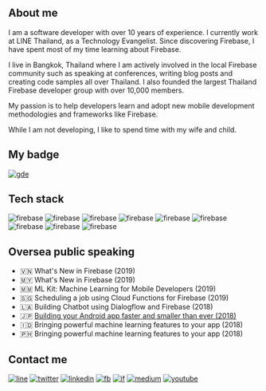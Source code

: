 ## About me
I am a software developer with over 10 years of experience. I currently work at LINE Thailand, as a Technology Evangelist. Since discovering Firebase, I have spent most of my time learning about Firebase.

I live in Bangkok, Thailand where I am actively involved in the local Firebase community such as speaking at conferences, writing blog posts and creating code samples all over Thailand. I also founded the largest Thailand Firebase developer group with over 10,000 members.

My passion is to help developers learn and adopt new mobile development methodologies and frameworks like Firebase.

While I am not developing, I like to spend time with my wife and child.

## My badge
[![gde](https://img.shields.io/badge/-Developers%20Experts-4285f4?style=for-the-badge&logo=google&logoColor=white&labelColor=484a52)][gde]

## Tech stack
![firebase](https://img.shields.io/badge/firebase-ffca28?style=for-the-badge&logo=firebase&logoColor=white)
![firebase](https://img.shields.io/badge/Google_Cloud-4285F4?style=for-the-badge&logo=google-cloud&logoColor=white)
![firebase](https://img.shields.io/badge/Node.js-43853D?style=for-the-badge&logo=node.js&logoColor=white)
![firebase](https://img.shields.io/badge/Java-ED8B00?style=for-the-badge&logo=java&logoColor=white)
![firebase](https://img.shields.io/badge/JavaScript-F7DF1E?style=for-the-badge&logo=javascript&logoColor=black)
![firebase](https://img.shields.io/badge/HTML-239120?style=for-the-badge&logo=html5&logoColor=white)
![firebase](https://img.shields.io/badge/CSS3-1572B6?style=for-the-badge&logo=css3&logoColor=white)
![firebase](https://img.shields.io/badge/PHP-777BB4?style=for-the-badge&logo=php&logoColor=white)
![firebase](https://img.shields.io/badge/MySQL-00000F?style=for-the-badge&logo=mysql&logoColor=white)

## Oversea public speaking
- 🇻🇳 What's New in Firebase (2019)
- 🇲🇾 What's New in Firebase (2019)
- 🇲🇲 ML Kit: Machine Learning for Mobile Developers (2019)
- 🇸🇬 Scheduling a job using Cloud Functions for Firebase (2019)
- 🇱🇦 Building Chatbot using Dialogflow and Firebase (2018)
- 🇯🇵 [Building your Android app faster and smaller than ever (2018)](https://youtu.be/tfBIkBbQBbE)
- 🇮🇩 Bringing powerful machine learning features to your app (2018)
- 🇵🇭 Bringing powerful machine learning features to your app (2018)

## Contact me
[![line](https://img.shields.io/badge/Line-00C300?style=flat&logo=line&logoColor=white)][line]
[![twitter](https://img.shields.io/badge/Twitter-1DA1F2?style=flat&logo=twitter&logoColor=white)][twitter]
[![linkedin](https://img.shields.io/badge/LinkedIn-0077B5?style=flat&logo=linkedin&logoColor=white)][linkedin]
[![fb](https://img.shields.io/badge/Facebook-1877F2?style=flat&logo=facebook&logoColor=white)][fb]
[![if](https://img.shields.io/badge/Instagram-E4405F?style=flat&logo=instagram&logoColor=white)][ig]
[![medium](https://img.shields.io/badge/Medium-12100E?style=flat&logo=medium&logoColor=white)][medium]
[![youtube](https://img.shields.io/badge/YouTube-FF0000?style=flat&logo=youtube&logoColor=white)][youtube]

[gde]: https://developers.google.cn/community/experts/directory/profile/profile-jirawat_karanwittayakarn
[line]: https://line.me/ti/p/~jirawatee
[twitter]: https://twitter.com/jirawatee
[linkedin]: https://linkedin.com/in/jirawatee
[fb]: https://fb.com/jirawatee
[ig]: https://instagram.com/jirawatee
[medium]: https://medium.com/@jirawatee
[youtube]: https://youtube.com/user/jirawatee
